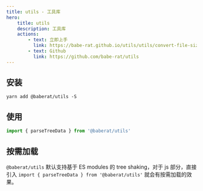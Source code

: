 ```yaml
---
title: utils - 工具库
hero:
    title: utils
    description: 工具库
    actions:
        - text: 立即上手
          link: https://babe-rat.github.io/utils/utils/convert-file-size
        - text: Github
          link: https://github.com/babe-rat/utils
---
```


## 安装

```shell
yarn add @baberat/utils -S
```

## 使用

```js
import { parseTreeData } from '@baberat/utils'
```

## 按需加载

`@baberat/utils` 默认支持基于 ES modules 的 tree shaking，对于 js 部分，直接引入 `import { parseTreeData } from '@baberat/utils'` 就会有按需加载的效果。
